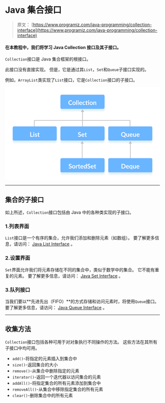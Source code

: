 # Java 集合接口

> 原文： [https://www.programiz.com/java-programming/collection-interface](https://www.programiz.com/java-programming/collection-interface)

#### 在本教程中，我们将学习 Java Collection 接口及其子接口。

`Collection`接口是 Java 集合框架的根接口。

此接口没有直接实现。 但是，它是通过其`List`，`Set`和`Queue`子接口实现的。

例如，`ArrayList`类实现了`List`接口，它是`Collection`接口的子接口。

![Java Collection Interface and its subinterfaces.](img/7dda510a7f8abf4829737876cf40d676.png)

* * *

## 集合的子接口

如上所述，`Collection`接口包括由 Java 中的各种类实现的子接口。

### 1.列表界面

`List`接口是一个有序的集合，允许我们添加和删除元素（如数组）。 要了解更多信息，请访问： [Java List Interface](https://www.programiz.com/java-programming/list) 。

### 2.设置界面

`Set`界面允许我们将元素存储在不同的集合中，类似于数学中的集合。 它不能有重复的元素。 要了解更多信息，请访问： [Java Set Interface](https://www.programiz.com/java-programming/set) 。

### 3.队列接口

当我们要以**先进先出（FIFO）**的方式存储和访问元素时，将使用`Queue`接口。 要了解更多信息，请访问： [Java Queue Interface](https://www.programiz.com/java-programming/queue) 。

* * *

## 收集方法

`Collection`接口包括各种可用于对对象执行不同操作的方法。 这些方法在其所有子接口中均可用。

*   `add()`-将指定的元素插入到集合中
*   `size()`-返回集合的大小
*   `remove()`-从集合中删除指定的元素
*   `iterator()`-返回一个迭代器以访问集合的元素
*   `addAll()`-将指定集合的​​所有元素添加到集合中
*   `removeAll()`-从集合中移除指定集合的​​所有元素
*   `clear()`-删除集合中的所有元素